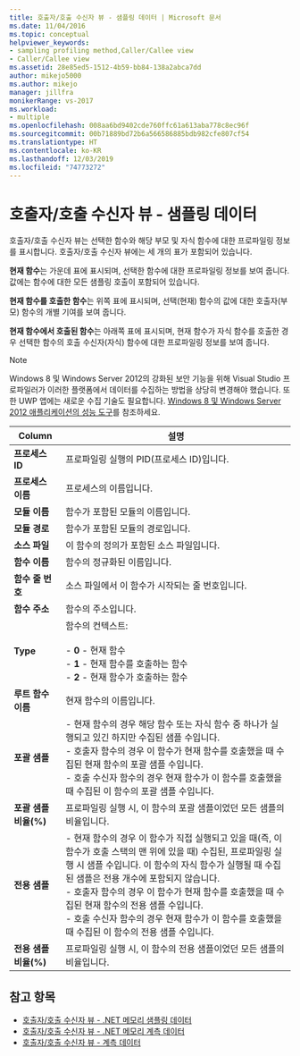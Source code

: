 ```yaml
---
title: 호출자/호출 수신자 뷰 - 샘플링 데이터 | Microsoft 문서
ms.date: 11/04/2016
ms.topic: conceptual
helpviewer_keywords:
- sampling profiling method,Caller/Callee view
- Caller/Callee view
ms.assetid: 28e85ed5-1512-4b59-bb84-138a2abca7dd
author: mikejo5000
ms.author: mikejo
manager: jillfra
monikerRange: vs-2017
ms.workload:
- multiple
ms.openlocfilehash: 008aa6bd9402cde760ffc61a613aba778c8ec96f
ms.sourcegitcommit: 00b71889bd72b6a566586885bdb982cfe807cf54
ms.translationtype: HT
ms.contentlocale: ko-KR
ms.lasthandoff: 12/03/2019
ms.locfileid: "74773272"
---
```

# <a name="callercallee-view---sampling-data"></a>호출자/호출 수신자 뷰 - 샘플링 데이터
호출자/호출 수신자 뷰는 선택한 함수와 해당 부모 및 자식 함수에 대한 프로파일링 정보를 표시합니다. 호출자/호출 수신자 뷰에는 세 개의 표가 포함되어 있습니다.

 **현재 함수**는 가운데 표에 표시되며, 선택한 함수에 대한 프로파일링 정보를 보여 줍니다. 값에는 함수에 대한 모든 샘플링 호출이 포함되어 있습니다.

 **현재 함수를 호출한 함수**는 위쪽 표에 표시되며, 선택(현재) 함수의 값에 대한 호출자(부모) 함수의 개별 기여를 보여 줍니다.

 **현재 함수에서 호출된 함수**는 아래쪽 표에 표시되며, 현재 함수가 자식 함수를 호출한 경우 선택한 함수의 호출 수신자(자식) 함수에 대한 프로파일링 정보를 보여 줍니다.

> [!NOTE]
> Windows 8 및 Windows Server 2012의 강화된 보안 기능을 위해 Visual Studio 프로파일러가 이러한 플랫폼에서 데이터를 수집하는 방법을 상당히 변경해야 했습니다. 또한 UWP 앱에는 새로운 수집 기술도 필요합니다. [Windows 8 및 Windows Server 2012 애플리케이션의 성능 도구](../profiling/performance-tools-on-windows-8-and-windows-server-2012-applications.md)를 참조하세요.

|Column|설명|
|------------|-----------------|
|**프로세스 ID**|프로파일링 실행의 PID(프로세스 ID)입니다.|
|**프로세스 이름**|프로세스의 이름입니다.|
|**모듈 이름**|함수가 포함된 모듈의 이름입니다.|
|**모듈 경로**|함수가 포함된 모듈의 경로입니다.|
|**소스 파일**|이 함수의 정의가 포함된 소스 파일입니다.|
|**함수 이름**|함수의 정규화된 이름입니다.|
|**함수 줄 번호**|소스 파일에서 이 함수가 시작되는 줄 번호입니다.|
|**함수 주소**|함수의 주소입니다.|
|**Type**|함수의 컨텍스트:<br /><br /> -   **0** - 현재 함수<br />-   **1** - 현재 함수를 호출하는 함수<br />-   **2** - 현재 함수가 호출하는 함수|
|**루트 함수 이름**|현재 함수의 이름입니다.|
|**포괄 샘플**|- 현재 함수의 경우 해당 함수 또는 자식 함수 중 하나가 실행되고 있긴 하지만 수집된 샘플 수입니다.<br />- 호출자 함수의 경우 이 함수가 현재 함수를 호출했을 때 수집된 현재 함수의 포괄 샘플 수입니다.<br />- 호출 수신자 함수의 경우 현재 함수가 이 함수를 호출했을 때 수집된 이 함수의 포괄 샘플 수입니다.|
|**포괄 샘플 비율(%)**|프로파일링 실행 시, 이 함수의 포괄 샘플이었던 모든 샘플의 비율입니다.|
|**전용 샘플**|- 현재 함수의 경우 이 함수가 직접 실행되고 있을 때(즉, 이 함수가 호출 스택의 맨 위에 있을 때) 수집된, 프로파일링 실행 시 샘플 수입니다. 이 함수의 자식 함수가 실행될 때 수집된 샘플은 전용 개수에 포함되지 않습니다.<br />- 호출자 함수의 경우 이 함수가 현재 함수를 호출했을 때 수집된 현재 함수의 전용 샘플 수입니다.<br />- 호출 수신자 함수의 경우 현재 함수가 이 함수를 호출했을 때 수집된 이 함수의 전용 샘플 수입니다.|
|**전용 샘플 비율(%)**|프로파일링 실행 시, 이 함수의 전용 샘플이었던 모든 샘플의 비율입니다.|

## <a name="see-also"></a>참고 항목
- [호출자/호출 수신자 뷰 - .NET 메모리 샘플링 데이터](../profiling/caller-callee-view-dotnet-memory-sampling-data.md)
- [호출자/호출 수신자 뷰 - .NET 메모리 계측 데이터](../profiling/caller-callee-view-net-memory-instrumentation-data.md)
- [호출자/호출 수신자 뷰 - 계측 데이터](../profiling/caller-callee-view-instrumentation-data.md)
